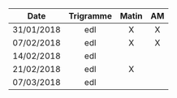 |Date | Trigramme | Matin  | AM  |
|-----|:---------:|:------:|:---:|
| 31/01/2018 | edl |   X   |  X  |
| 07/02/2018 | edl |   X   |  X  |
| 14/02/2018 | edl |       |     |
| 21/02/2018 | edl |   X   |     |
| 07/03/2018 | edl |       |     |

